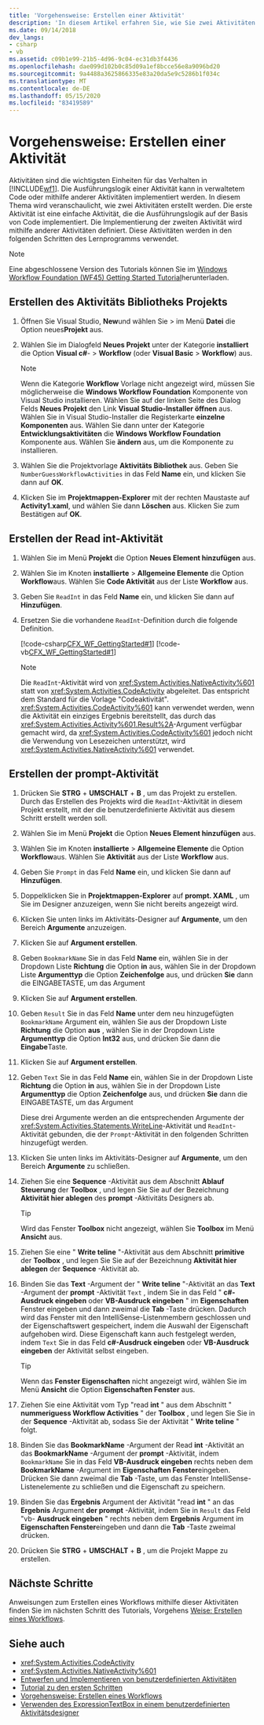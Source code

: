 ```yaml
---
title: 'Vorgehensweise: Erstellen einer Aktivität'
description: 'In diesem Artikel erfahren Sie, wie Sie zwei Aktivitäten in Workflow Foundation erstellen: eine, die Code verwendet, um die Logik zu implementieren, und eine, die mithilfe anderer Aktivitäten definiert wurde.'
ms.date: 09/14/2018
dev_langs:
- csharp
- vb
ms.assetid: c09b1e99-21b5-4d96-9c04-ec31db3f4436
ms.openlocfilehash: dae099d102b0c85d09a1ef8bcce56e8a9096bd20
ms.sourcegitcommit: 9a4488a3625866335e83a20da5e9c5286b1f034c
ms.translationtype: MT
ms.contentlocale: de-DE
ms.lasthandoff: 05/15/2020
ms.locfileid: "83419589"
---
```

# <a name="how-to-create-an-activity"></a>Vorgehensweise: Erstellen einer Aktivität

Aktivitäten sind die wichtigsten Einheiten für das Verhalten in [!INCLUDE[wf1](../../../includes/wf1-md.md)]. Die Ausführungslogik einer Aktivität kann in verwaltetem Code oder mithilfe anderer Aktivitäten implementiert werden. In diesem Thema wird veranschaulicht, wie zwei Aktivitäten erstellt werden. Die erste Aktivität ist eine einfache Aktivität, die die Ausführungslogik auf der Basis von Code implementiert. Die Implementierung der zweiten Aktivität wird mithilfe anderer Aktivitäten definiert. Diese Aktivitäten werden in den folgenden Schritten des Lernprogramms verwendet.

> [!NOTE]
> Eine abgeschlossene Version des Tutorials können Sie im [Windows Workflow Foundation (WF45) Getting Started Tutorial](https://go.microsoft.com/fwlink/?LinkID=248976)herunterladen.

## <a name="create-the-activity-library-project"></a>Erstellen des Aktivitäts Bibliotheks Projekts

1. Öffnen Sie Visual Studio, **New**und wählen Sie  >  im Menü **Datei** die Option neues**Projekt** aus.

2. Wählen Sie im Dialogfeld **Neues Projekt** unter der Kategorie **installiert** die Option **Visual c#**-  >  **Workflow** (oder **Visual Basic**  >  **Workflow**) aus.

    > [!NOTE]
    > Wenn die Kategorie **Workflow** Vorlage nicht angezeigt wird, müssen Sie möglicherweise die **Windows Workflow Foundation** Komponente von Visual Studio installieren. Wählen Sie auf der linken Seite des Dialog Felds **Neues Projekt** den Link **Visual Studio-Installer öffnen** aus. Wählen Sie in Visual Studio-Installer die Registerkarte **einzelne Komponenten** aus. Wählen Sie dann unter der Kategorie **Entwicklungsaktivitäten** die **Windows Workflow Foundation** Komponente aus. Wählen Sie **ändern** aus, um die Komponente zu installieren.

3. Wählen Sie die Projektvorlage **Aktivitäts Bibliothek** aus. Geben Sie `NumberGuessWorkflowActivities` in das Feld **Name** ein, und klicken Sie dann auf **OK**.

4. Klicken Sie im **Projektmappen-Explorer** mit der rechten Maustaste auf **Activity1.xaml**, und wählen Sie dann **Löschen** aus. Klicken Sie zum Bestätigen auf **OK**.

## <a name="create-the-readint-activity"></a>Erstellen der Read int-Aktivität

1. Wählen Sie im Menü **Projekt** die Option **Neues Element hinzufügen** aus.

2. Wählen Sie im Knoten **installierte**  >  **Allgemeine Elemente** die Option **Workflow**aus. Wählen Sie **Code Aktivität** aus der Liste **Workflow** aus.

3. Geben Sie `ReadInt` in das Feld **Name** ein, und klicken Sie dann auf **Hinzufügen**.

4. Ersetzen Sie die vorhandene `ReadInt`-Definition durch die folgende Definition.

     [!code-csharp[CFX_WF_GettingStarted#1](~/samples/snippets/csharp/VS_Snippets_CFX/cfx_wf_gettingstarted/cs/readint.cs#1)]
     [!code-vb[CFX_WF_GettingStarted#1](~/samples/snippets/visualbasic/VS_Snippets_CFX/cfx_wf_gettingstarted/vb/readint.vb#1)]

    > [!NOTE]
    > Die `ReadInt`-Aktivität wird von <xref:System.Activities.NativeActivity%601> statt von <xref:System.Activities.CodeActivity> abgeleitet. Das entspricht dem Standard für die Vorlage "Codeaktivität". <xref:System.Activities.CodeActivity%601> kann verwendet werden, wenn die Aktivität ein einziges Ergebnis bereitstellt, das durch das <xref:System.Activities.Activity%601.Result%2A>-Argument verfügbar gemacht wird, da <xref:System.Activities.CodeActivity%601> jedoch nicht die Verwendung von Lesezeichen unterstützt, wird <xref:System.Activities.NativeActivity%601> verwendet.

## <a name="create-the-prompt-activity"></a>Erstellen der prompt-Aktivität

1. Drücken Sie **STRG** + **UMSCHALT** + **B** , um das Projekt zu erstellen. Durch das Erstellen des Projekts wird die `ReadInt`-Aktivität in diesem Projekt erstellt, mit der die benutzerdefinierte Aktivität aus diesem Schritt erstellt werden soll.

2. Wählen Sie im Menü **Projekt** die Option **Neues Element hinzufügen** aus.

3. Wählen Sie im Knoten **installierte**  >  **Allgemeine Elemente** die Option **Workflow**aus. Wählen Sie **Aktivität** aus der Liste **Workflow** aus.

4. Geben Sie `Prompt` in das Feld **Name** ein, und klicken Sie dann auf **Hinzufügen**.

5. Doppelklicken Sie in **Projektmappen-Explorer** auf **prompt. XAML** , um Sie im Designer anzuzeigen, wenn Sie nicht bereits angezeigt wird.

6. Klicken Sie unten links im Aktivitäts-Designer auf **Argumente**, um den Bereich **Argumente** anzuzeigen.

7. Klicken Sie auf **Argument erstellen**.

8. Geben `BookmarkName` Sie in das Feld **Name** ein, wählen Sie in der Dropdown Liste **Richtung** die Option **in** aus, wählen Sie in der Dropdown Liste **Argumenttyp** die Option **Zeichenfolge** aus, und drücken **Sie** dann die EINGABETASTE, um das Argument

9. Klicken Sie auf **Argument erstellen**.

10. Geben `Result` Sie in das Feld **Name** unter dem neu hinzugefügten `BookmarkName` Argument ein, wählen Sie aus der Dropdown Liste **Richtung** die Option **aus** , wählen Sie in der Dropdown Liste **Argumenttyp** die Option **Int32** aus, und drücken Sie dann die **Eingabe**Taste.

11. Klicken Sie auf **Argument erstellen**.

12. Geben `Text` Sie in das Feld **Name** ein, wählen Sie in der Dropdown Liste **Richtung** die Option **in** aus, wählen Sie in der Dropdown Liste **Argumenttyp** die Option **Zeichenfolge** aus, und drücken **Sie** dann die EINGABETASTE, um das Argument

     Diese drei Argumente werden an die entsprechenden Argumente der <xref:System.Activities.Statements.WriteLine>-Aktivität und `ReadInt`-Aktivität gebunden, die der `Prompt`-Aktivität in den folgenden Schritten hinzugefügt werden.

13. Klicken Sie unten links im Aktivitäts-Designer auf **Argumente**, um den Bereich **Argumente** zu schließen.

14. Ziehen Sie eine **Sequence** -Aktivität aus dem Abschnitt **Ablauf Steuerung** der **Toolbox** , und legen Sie Sie auf der Bezeichnung **Aktivität hier ablegen** des **prompt** -Aktivitäts Designers ab.

    > [!TIP]
    > Wird das Fenster **Toolbox** nicht angezeigt, wählen Sie **Toolbox** im Menü **Ansicht** aus.

15. Ziehen Sie eine " **Write teline** "-Aktivität aus dem Abschnitt **primitive** der **Toolbox** , und legen Sie Sie auf der Bezeichnung **Aktivität hier ablegen** der **Sequence** -Aktivität ab.

16. Binden Sie das **Text** -Argument der " **Write teline** "-Aktivität an das **Text** -Argument der **prompt** -Aktivität `Text` , indem Sie in das Feld " **c#-Ausdruck eingeben** oder **VB-Ausdruck eingeben** " im **Eigenschaften** Fenster eingeben und dann zweimal die **Tab** -Taste drücken. Dadurch wird das Fenster mit den IntelliSense-Listenmembern geschlossen und der Eigenschaftswert gespeichert, indem die Auswahl der Eigenschaft aufgehoben wird. Diese Eigenschaft kann auch festgelegt werden, indem `Text` Sie in das Feld **c#-Ausdruck eingeben** oder **VB-Ausdruck eingeben** der Aktivität selbst eingeben.

    > [!TIP]
    > Wenn das **Fenster Eigenschaften** nicht angezeigt wird, wählen Sie im Menü **Ansicht** die Option **Eigenschaften Fenster** aus.

17. Ziehen Sie eine Aktivität vom Typ "read **int** " aus dem Abschnitt " **nummeriguess Workflow Activities** " der **Toolbox** , und legen Sie Sie in der **Sequence** -Aktivität ab, sodass Sie der Aktivität " **Write teline** " folgt.

18. Binden Sie das **BookmarkName** -Argument der Read **int** -Aktivität an das **BookmarkName** -Argument der **prompt** -Aktivität, indem `BookmarkName` Sie in das Feld **VB-Ausdruck eingeben** rechts neben dem **BookmarkName** -Argument im **Eigenschaften Fenster**eingeben. Drücken Sie dann zweimal die **Tab** -Taste, um das Fenster IntelliSense-Listenelemente zu schließen und die Eigenschaft zu speichern.

19. Binden Sie das **Ergebnis** Argument der Aktivität "read **int** " an das **Ergebnis** Argument **der prompt** -Aktivität, indem Sie in `Result` das Feld "vb- **Ausdruck eingeben** " rechts neben dem **Ergebnis** Argument im **Eigenschaften Fenster**eingeben und dann die **Tab** -Taste zweimal drücken.

20. Drücken Sie **STRG** + **UMSCHALT** + **B** , um die Projekt Mappe zu erstellen.

## <a name="next-steps"></a>Nächste Schritte

Anweisungen zum Erstellen eines Workflows mithilfe dieser Aktivitäten finden Sie im nächsten Schritt des Tutorials, Vorgehens [Weise: Erstellen eines Workflows](how-to-create-a-workflow.md).

## <a name="see-also"></a>Siehe auch

- <xref:System.Activities.CodeActivity>
- <xref:System.Activities.NativeActivity%601>
- [Entwerfen und Implementieren von benutzerdefinierten Aktivitäten](designing-and-implementing-custom-activities.md)
- [Tutorial zu den ersten Schritten](getting-started-tutorial.md)
- [Vorgehensweise: Erstellen eines Workflows](how-to-create-a-workflow.md)
- [Verwenden des ExpressionTextBox in einem benutzerdefinierten Aktivitätsdesigner](./samples/using-the-expressiontextbox-in-a-custom-activity-designer.md)
